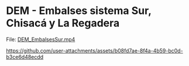 # DEM - Embalses sistema Sur, Chisacá y La Regadera

File: [DEM_EmbalsesSur.mp4](DEM_EmbalsesSur.mp4)

https://github.com/user-attachments/assets/b08fd7ae-8f4a-4b59-bc0d-b3ce6d48ecdd